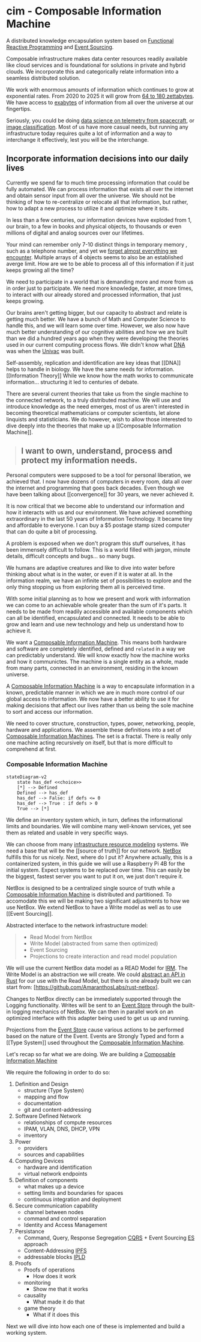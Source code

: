 # cim - Composable Information Machine

A distributed knowledge encapsulation system based on [Functional Reactive Programming](https://codedocs.org/what-is/functional-reactive-programming) and [Event Sourcing](https://www.eventstore.com/blog/what-is-event-sourcing).

Composable infrastructure makes data center resources readily available like cloud services and is foundational for solutions in private and hybrid clouds. We incorporate this and categorically relate information into a seamless distributed solution.

We work with enormous amounts of information which continues to grow at exponential rates. From 2020 to 2025 it will grow from [64 to 180 zettabytes](https://www.statista.com/statistics/871513/worldwide-data-created/). We have access to [exabytes](https://www.backblaze.com/blog/what-is-an-exabyte/) of information from all over the universe at our fingertips.

Seriously, you could be doing [data science on telemetry from spacecraft](https://ntrs.nasa.gov/citations/20100021335), or [image classification](https://www.kaggle.com/datasets/puneet6060/intel-image-classification). Most of us have more casual needs, but running any infrastructure today requires quite a lot of information and a way to interchange it effectively, lest you will be the interchange.

## Incorporate information decisions into our daily lives

Currently we spend far to much time processing information that could be fully automated. We can process information that exists all over the internet and obtain sensor input from all over the universe. We should not be thinking of how to re-centralize or relocate all that information, but rather, how to adapt a new process to utilize it and optimize where it sits.

In less than a few centuries, our information devices have exploded from 1, our brain, to a few in books and physical objects, to thousands or even millions of digital and analog sources over our lifetimes.

Your mind can remember only 7-10 distinct things in temporary memory , such as a telephone number, and yet we [forget almost everything we encounter](https://www.ncbi.nlm.nih.gov/pmc/articles/PMC3971378/). Multiple arrays of 4 objects seems to also be an established averge limit. How are we to be able to process all of this information if it just keeps growing all the time?

We need to participate in a world that is demanding more and more from us in order just to participate. We need more knowledge, faster, at more times, to interact with our already stored and processed information, that just keeps growing.

Our brains aren't getting bigger, but our capacity to abstract and relate is getting much better. We have a bunch of Math and Computer Science to handle this, and we will learn some over time. However, we also now have much better understanding of our cognitive abilities and how we are built than we did a hundred years ago when they were developing the theories used in our current computing process flows. We didn't know what [DNA](https://medlineplus.gov/genetics/understanding/basics/dna/) was when the [Univac](https://ethw.org/UNIVAC) was built.

Self-assembly, replication and identification are key ideas that [[DNA]] helps to handle in biology. We have the same needs for information. [[Information Theory]] While we know how the math works to communicate information... structuring it led to centuries of debate.

There are several current theories that take us from the single machine to the connected network, to a truly distributed machine.  We will use and introduce knowledge as the need emerges, most of us aren't interested in becoming theoretical mathematicians or computer scientists, let alone linquists and statisticians. We do however, wish to allow those interested to dive deeply into the theories that make up a [[Composable Information Machine]].

> ## I want to own, understand, process and protect my information needs.

Personal computers were supposed to be a tool for personal liberation, we achieved that. I now have dozens of computers in every room, data all over the internet and programming that goes back decades. Even though we have been talking about [[convergence]] for 30 years, we never achieved it.

It is now critical that we become able to understand our information and how it interacts with us and our environment.  We have achieved something extraordinary in the last 50 years of Information Technology. It became tiny and affordable to everyone. I can buy a $5 postage stamp sized computer that can do quite a bit of processing.

A problem is exposed when we don't program this stuff ourselves, it has been immensely difficult to follow. This is a world filled with jargon, minute details, difficult concepts and bugs... so many bugs.

We humans are adaptive creatures and like to dive into water before thinking about what is in the water, or even if it is water at all. In the information realm, we have an infinite set of possibilities to explore and the only thing stopping us from exploring them all is perceived time.

With some initial planning as to how we present and work with information we can come to an achievable whole greater than the sum of it's parts. It needs to be made from readily accessible and available components which can all be identified, encapsulated and connected. It needs to be able to grow and learn and use new technology and help us understand how to achieve it.

We want a [Composable Information Machine](doc/cim.md). This means both hardware and software are completely identified, defined and `related` in a way we can predictably understand. We will know exactly how the machine works and how it communictes. The machine is a single entity as a whole, made from many parts, connected in an environment, residing in the known universe.

A [Composable Information Machine](doc/cim.md) is a way to encapsulate information in a known, predictable manner in which we are in much more control of our global access to information. We now have a better ability to use it for making decisions that affect our lives rather than us being the sole machine to sort and access our information.

We need to cover structure, construction, types, power, networking, people, hardware and applications.  We assemble these definitions into a set of [Composable Information Machines](doc/cim.md). The set is a fractal. There is really only one machine acting recursively on itself, but that is more difficult to comprehend at first.

### Composable Information Machine

```mermaid
stateDiagram-v2
    state has_def <<choice>>
    [*] --> Defined
    Defined --> has_def
    has_def --> False: if defs <= 0
    has_def --> True : if defs > 0 
    True --> [*]
```

We define an inventory system which, in turn, defines the informational limits and boundaries. We will combine many well-known services, yet see them as related and usable in very specific ways.

We can choose from many [infrastructure resource modeling](doc/irm.md) systems. We need a base that will be the [[source of truth]] for our network. [NetBox](https://docs.netbox.dev/en/stable/) fulfills this for us nicely. Next, where do I put it? Anywhere actually, this is a containerized system, in this guide we will use a Raspberry Pi 4B for the initial system. Expect systems to be replaced over time. This can easily be the biggest, fastest server you want to put it on, we just don't require it.

NetBox is designed to be a centralized single source of truth while a [Composable Information Machine](doc/cim.md) is distributed and partitioned. To accomodate this we will be making two significant adjustments to how we use NetBox. We extend NetBox to have a Write model as well as to use [[Event Sourcing]].

Abstracted interface to the network infrastructure model: 

>* Read Model from NetBox
>* Write Model (abstracted from same then optimized)
>* Event Sourcing
>* Projections to create interaction and read model population

We will use the current NetBox data model as a READ Model for [IRM](doc/irm.md). The Write Model is an abstraction we will create. We could [abstract an API in Rust](https://openapi-generator.tech/docs/generators/rust/) for our use with the Read Model, but there is one already built we can start from: [https://github.com/AmaranthosLabs/rust-netbox]. 

Changes to NetBox directly can be immediately supported through the Logging functionality. Writes will be sent to an [Event Store](https://www.eventstore.com/) through the built-in logging mechanics of NetBox. We can then in parallel work on an optimized interface with this adapter being used to get us up and running.

Projections from the [Event Store](https://www.eventstore.com/) cause various actions to be performed based on the nature of the Event. Events are Strongly Typed and form a [[Type System]] used throughout the [Composable Information Machine](doc/cim.md).

Let's recap so far what we are doing.
We are building a [Composable Information Machine](doc/cim.md)

We require the following in order to do so:

   1. Definition and Design
      * structure (Type System)
      * mapping and flow
      * documentation
      * git and content-addressing
   2. Software Defined Network
      * relationships of compute resources
      * IPAM, VLAN, DNS, DHCP, VPN
      * inventory
   3. Power
      * providers
      * sources and capabilities
   4. Computing Devices
      * hardware and identification
      * virtual network endpoints  
   5. Definition of components
      * what makes up a device
      * setting limits and boundaries for spaces
      * continuous integration and deployment
   6. Secure communication capability
      * channel between nodes
      * command and control separation
      * Identity and Access Management
   7. Persistance
      * Command, Query, Response Segregation [CQRS](https://www.geeksforgeeks.org/what-is-cqrs/) + Event Sourcing [ES](doc/Event%20Sourcing.md) approach
      * Content-Addressing [IPFS](https://ipfs.io)
      * addressable blocks [IPLD](https://ipld.io)
   8. Proofs
      * Proofs of operations
        * How does it work
      * monitoring
        * Show me that it works
      * causality
        * What made it do that
      * game theory
        * What if it does this

Next we will dive into how each one of these is implemented and build a working system.

